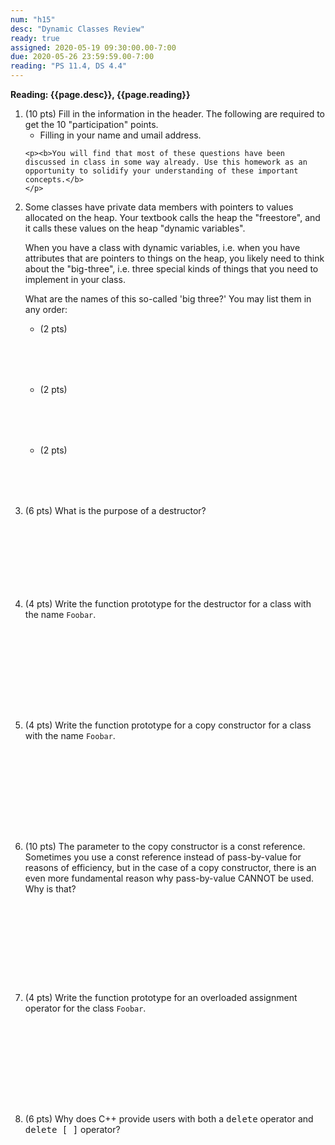 ```yaml
---
num: "h15"
desc: "Dynamic Classes Review"
ready: true
assigned: 2020-05-19 09:30:00.00-7:00
due: 2020-05-26 23:59:59.00-7:00
reading: "PS 11.4, DS 4.4"
---
```


<b>Reading: {{page.desc}}, {{page.reading}}</b>

<ol start="1">

<li>(10 pts) Fill in the information in the header. The following are required to get the 10 "participation" points.
    <ul>
    <li>Filling in your name and umail address.<br /></li>
    </ul>
    
    <p><b>You will find that most of these questions have been discussed in class in some way already. Use this homework as an opportunity to solidify your understanding of these important concepts.</b>
    </p>
 </li>

 <li> Some classes have private data members with pointers to values allocated on the heap.  Your textbook calls the heap the "freestore", and it calls these values on the heap "dynamic variables".      

When you have a class with dynamic variables, i.e. when you have attributes that are pointers to things on the heap, you likely need to think about the "big-three", i.e. three special kinds of things that you need to implement in your class.

What are the names of this so-called 'big three?' You may list them in any order:

<ul>
<p></p>
<li>(2 pts) <div style="margin-top:4.5em;">&#160;</div></li>
<li>(2 pts) <div style="margin-top:4.5em;">&#160;</div></li>
<li>(2 pts) <div style="margin-top:4.5em;">&#160;</div></li>
</ul>
</li>

<li> (6 pts) What is the purpose of a destructor? <div style="margin-top:5em;">&#160;</div> </li>
<p><br />
</p>

<div class="pagebreak"></div>

<li> (4 pts) Write the function prototype for the destructor for a class with the name <code>Foobar</code>. <div style="margin-top:7em;">&#160;</div> </li>
<p><br />
</p>
<li> (4 pts) Write the function prototype for a copy constructor for a class with the name <code>Foobar</code>. <div style="margin-top:7em;">&#160;</div> </li>
<p><br />
</p>
<li> (10 pts) The parameter to the copy constructor is a const reference.  Sometimes you use a const reference instead of pass-by-value for reasons of efficiency, but in the case of a copy constructor, there is an even more fundamental reason why pass-by-value CANNOT be used.  Why is that? <div style="margin-top:10em;">&#160;</div> </li>
<li> (4 pts) Write the function prototype for an overloaded assignment operator for the class <code>Foobar</code>. <div style="margin-top:7em;">&#160;</div> </li>
<p><br />
</p>
<li> (6 pts) Why does C++ provide users with both a <tt>delete</tt> operator and <tt>delete [ ]</tt> operator?<div style="margin-top:8em;">&#160;</div> </li>
